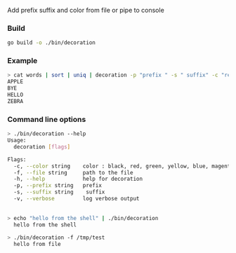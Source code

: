 Add prefix suffix and color from file or pipe to console

### Build
```bash
go build -o ./bin/decoration
```

### Example
```bash
> cat words | sort | uniq | decoration -p "prefix " -s " suffix" -c "red"
APPLE
BYE
HELLO
ZEBRA
```

### Command line options
```bash
> ./bin/decoration --help
Usage:
  decoration [flags]

Flags:
  -c, --color string    color : black, red, green, yellow, blue, magenta, cyan, white
  -f, --file string     path to the file
  -h, --help            help for decoration
  -p, --prefix string   prefix
  -s, --suffix string    suffix
  -v, --verbose         log verbose output
  
  
> echo "hello from the shell" | ./bin/decoration
  hello from the shell
  
> ./bin/decoration -f /tmp/test 
  hello from file
```